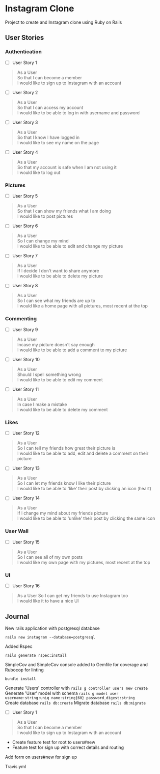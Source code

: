 Instagram Clone
===

Project to create and Instagram clone using Ruby on Rails


## User Stories

### Authentication 

 - [ ] User Story 1

> As a User  
> So that I can become a member   
> I would like to sign up to Instagram with an account

 - [ ] User Story 2

> As a User  
> So that I can access my account   
> I would like to be able to log in with username and password  

- [ ] User Story 3

> As a User  
> So that I know I have logged in  
> I would like to see my name on the page

- [ ] User Story 4

> As a User  
> So that my account is safe when I am not using it  
> I would like to log out

### Pictures 

- [ ] User Story 5

> As a User  
> So that I can show my friends what I am doing  
> I would like to post pictures  

- [ ] User Story 6

> As a User  
> So I can change my mind  
> I would like to be able to edit and change my picture

- [ ] User Story 7

> As a User  
> If I decide I don't want to share anymore  
> I would like to be able to delete my picture  

- [ ] User Story 8

> As a User  
> So I can see what my friends are up to  
> I would like a home page with all pictures, most recent at the top  
> 
### Commenting

- [ ] User Story 9

> As a User  
> Incase my picture doesn't say enough  
> I would like to be able to add a comment to my picture

- [ ] User Story 10

> As a User  
> Should I spell something wrong  
> I would like to be able to edit my comment

- [ ] User Story 11

> As a User  
> In case I make a mistake  
> I would like to be able to delete my comment  

### Likes

- [ ] User Story 12

> As a User  
> So I can tell my friends how great their picture is  
> I would like to be able to add, edit and delete a comment on their picture

- [ ] User Story 13


> As a User  
> So I can let my friends know I like their picture  
> I would like to be able to 'like' their post by clicking an icon (heart)  

- [ ] User Story 14

> As a User  
> If I change my mind about my friends picture  
> I would like to be able to 'unlike' their post by clicking the same icon

### User Wall

- [ ] User Story 15

> As a User  
> So I can see all of my own posts  
> I would like my own page with my pictures, most recent at the top  

### UI

- [ ] User Story 16

> As a User
> So I can get my friends to use Instagram too  
> I would like it to have a nice UI


## Journal

New rails application with postgresql database
```
rails new instagram --database=postgresql
```
Added Rspec
```
rails generate rspec:install
```
SimpleCov and SimpleCov console added to Gemfile for coverage and Rubocop for linting
```
bundle install
```

Generate 'Users' controller with `rails g controller users new create`  
Generate 'User' model with schema `rails g model user username:string:uniq name:string{60} password_digest:string`  
Create database `rails db:create`
Migrate database `rails db:migrate`  

 - [ ] User Story 1

> As a User  
> So that I can become a member   
> I would like to sign up to Instagram with an account

* Create feature test for root to users#new  
* Feature test for sign up with correct details and routing


Add form on users#new for sign up




Travis.yml